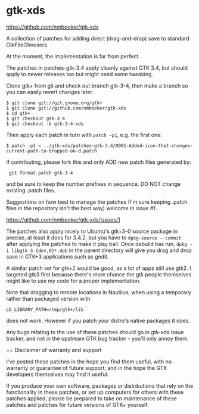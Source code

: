 gtk-xds
=======

https://github.com/nmbooker/gtk-xds

A collection of patches for adding direct (drag-and-drop) save to standard GtkFileChoosers

At the moment, the implementation is far from perfect.

The patches in patches-gtk-3.4 apply cleanly against GTK 3.4, but should
apply to newer releases too but might need some tweaking.

Clone gtk+ from git and check out branch gtk-3-4, then make a branch
so you can easily revert changes later.

```
$ git clone git://git.gnome.org/gtk+
$ git clone git://github.com/nmbooker/gtk-xds
$ cd gtk+
$ git checkout gtk-3-4
$ git checkout -b gtk-3-4-xds
```

Then apply each patch in turn with ```patch -p1```, e.g. the first one:

```
$ patch -p1 < ../gtk-xds/patches-gtk-3.4/0001-Added-icon-that-changes-current-path-to-dropped-on-d.patch
```

If contributing, please fork this and only ADD new patch files generated by:

```
 git format-patch gtk-3-4
```

and be sure to keep the number prefixes in sequence.  DO NOT change existing
.patch files.

Suggestions on how best to manage the patches (I'm sure keeping .patch 
files in the repository isn't the best way) welcome in issue #1.

 https://github.com/nmbooker/gtk-xds/issues/1

The patches also apply nicely to Ubuntu's gtk+3-0 source package in precise,
at least it does for 3.4.2, but you have to ```dpkg-source --commit``` after
applying the patches to make it play ball.
Once debuild has run, ```dpkg -i libgtk-3-{dev,0}*.deb``` in the parent directory will give you drag
and drop save in GTK+3 applications such as gedit.

A similar patch set for gtk+2 would be good, as a lot of apps still use
gtk2.  I targeted gtk3 first because there's more chance the gtk people
themselves might like to use my code for a proper implementation.

Note that dragging to remote locations in Nautilus, when using a temporary
rather than packaged version with

```
LD_LIBRARY_PATH=/tmp/gtk+/lib
```

does not work.  However if you patch your distro's native packages it does.

Any bugs relating to the use of these patches should go in gtk-xds issue tracker, and not in the upstream GTK bug tracker - you'll only annoy them.


== Disclaimer of warranty and support

I've posted these patches in the hope you find them useful, with no warranty
or guarantee of future support; and in the hope the GTK developers
themselves may find it useful.

If you produce your own software, packages or distributions that rely
on the functionality in these patches, or set up computers for others with
these patches applied,
please be prepared to take on maintenance of these patches and patches for
future versions of GTK+ yourself.

